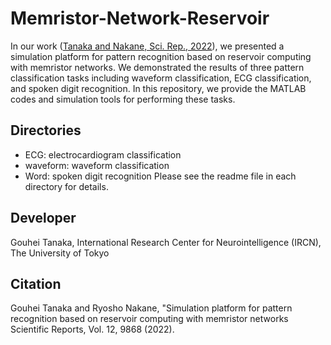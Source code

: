 # Memristor-Network-Reservoir
In our work ([Tanaka and Nakane, Sci. Rep., 2022](https://www.nature.com/articles/s41598-022-13687-z)), we presented a simulation platform for pattern recognition based on reservoir computing with memristor networks. We demonstrated the results of three pattern classification tasks including waveform classification, ECG classification, and spoken digit recognition. In this repository, we provide the MATLAB codes and simulation tools for performing these tasks.
  
  ## Directories
  * ECG: electrocardiogram classification 
  * waveform: waveform classification
  * Word: spoken digit recognition
  Please see the readme file in each directory for details.
  
  ## Developer
  Gouhei Tanaka, International Research Center for Neurointelligence (IRCN), The University of Tokyo
  
  ## Citation
  Gouhei Tanaka and Ryosho Nakane, "Simulation platform for pattern recognition based on reservoir computing with memristor networks
Scientific Reports, Vol. 12, 9868 (2022).
